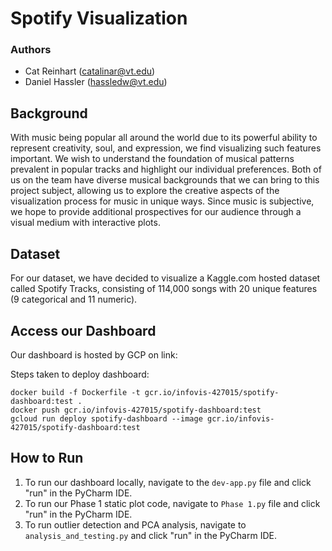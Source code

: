 # Spotify Visualization

### Authors
* Cat Reinhart (catalinar@vt.edu)
* Daniel Hassler (hassledw@vt.edu)

## Background
With music being popular all around the world due to its 
powerful ability to represent creativity, soul, and expression, 
we find visualizing such features important. We wish to understand the 
foundation of musical patterns prevalent in popular tracks and highlight our 
individual preferences.  Both of us on the team have diverse musical backgrounds 
that we can bring to this project subject, allowing us to explore the creative aspects 
of the visualization process for music in unique ways. Since music is subjective, 
we hope to provide additional prospectives for our audience through a visual 
medium with interactive plots.

## Dataset
For our dataset, we have decided to visualize a Kaggle.com hosted dataset called Spotify Tracks, 
consisting of 114,000 songs with 20 unique features (9 categorical and 11 numeric).

## Access our Dashboard
Our dashboard is hosted by GCP on link: 

Steps taken to deploy dashboard:
```
docker build -f Dockerfile -t gcr.io/infovis-427015/spotify-dashboard:test .
docker push gcr.io/infovis-427015/spotify-dashboard:test
gcloud run deploy spotify-dashboard --image gcr.io/infovis-427015/spotify-dashboard:test
```
## How to Run
1. To run our dashboard locally, navigate to the `dev-app.py` file and click "run" in the PyCharm IDE.
2. To run our Phase 1 static plot code, navigate to `Phase 1.py` file and click "run" in the PyCharm IDE.
3. To run outlier detection and PCA analysis, navigate to `analysis_and_testing.py` and click "run" in the PyCharm IDE.